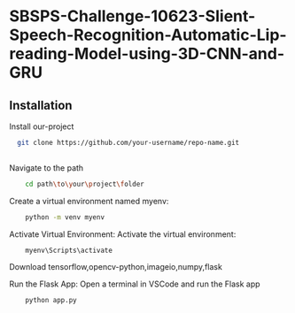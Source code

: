 
# SBSPS-Challenge-10623-Slient-Speech-Recognition-Automatic-Lip-reading-Model-using-3D-CNN-and-GRU


## Installation

Install our-project 

```bash
  git clone https://github.com/your-username/repo-name.git
  
```
Navigate to the path
```bash
    cd path\to\your\project\folder
```
Create a virtual environment named myenv:
```bash
    python -m venv myenv
```
Activate Virtual Environment: Activate the virtual environment:
```bash
    myenv\Scripts\activate
```
Download tensorflow,opencv-python,imageio,numpy,flask

Run the Flask App: Open a terminal in VSCode and run the Flask app
```bash
    python app.py
```



